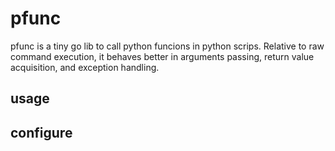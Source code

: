 # pfunc
pfunc is a tiny go lib to call python funcions in python scrips. Relative to raw command execution, it behaves better in arguments passing, 
return value acquisition, and exception handling. 

## usage



## configure


